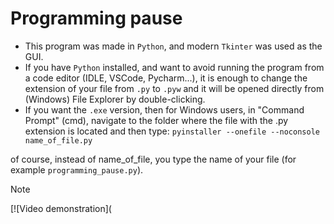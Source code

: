 # Programming pause

- This program was made in `Python`, and modern `Tkinter` was used as the GUI.
- If you have `Python` installed, and want to avoid running the program from a code editor (IDLE, VSCode, Pycharm...), it is enough to change the extension of your file from `.py` to `.pyw` and it will be opened directly from (Windows) File Explorer by double-clicking.
- If you want the `.exe` version, then for Windows users, in "Command Prompt" (cmd), navigate to the folder where the file with the .py extension is located and then type:
`pyinstaller --onefile --noconsole name_of_file.py`

of course, instead of name_of_file, you type the name of your file (for example `programming_pause.py`).

> [!NOTE]
[![Video demonstration](
